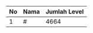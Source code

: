| No | Nama            | Jumlah Level |
|----|-----------------|--------------|
| 1  | #    |    4664        |
